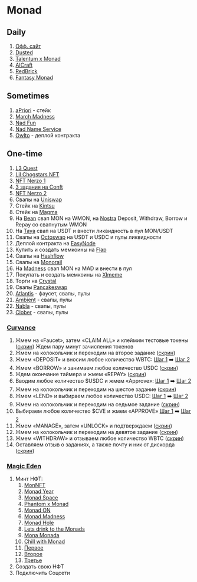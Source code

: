 
 
# Monad
## Daily
 1. [Офф. сайт](https://testnet.monad.xyz/)
 2. [Dusted](https://www.dusted.app/rewards)
 3. [Talentum x Monad](https://monad.talentum.id/)
 4. [AICraft](https://aicraft.fun/projects/fizen?ref=5FOIIIOADW)
 5. [RedBrick](https://redbrick.land/monad)
 6. [Fantasy Monad](https://monad.fantasy.top/)

## Sometimes
 1. [aPriori](https://stake.apr.io/faucet) - стейк
 2. [March Madness](https://app.levr.bet/march-madness/pregame)
 3. [Nad Fun](https://testnet.nad.fun/)
 4. [Nad Name Service](https://app.nad.domains/)
 5. [Owlto](https://owlto.finance/) - деплой контракта

## One-time
 1. [L3 Quest](https://app.layer3.xyz/quests/monad-explorer-onchaingm)
 2. [Lil Chogstars NFT](https://testnet.lilchogstars.com/)
 3. [NFT Nerzo 1](https://nerzo.xyz/monad)
 4. [3 задания на Conft](https://conft.app/?ref=0i83sohJSYt20uxlNF8KPQ)
 5. [NFT Nerzo 2](https://www.nerzo.xyz/monadking)
 6. Свапы на [Uniswap](https://app.uniswap.org/swap)
 7. Стейк на [Kintsu](https://kintsu.xyz/staking)
 8. Стейк на [Magma](https://www.magmastaking.xyz/?invitedBy=I3T1Xn)
 9. На [Bean](https://swap.bean.exchange/swap?outputCurrency=0x760AfE86e5de5fa0Ee542fc7B7B713e1c5425701) свап MON на WMON, на [Nostra](https://monad.nostra.finance/lend-borrow/WMON/deposit) Deposit, Withdraw, Borrow и Repay со свапнутым WMON
 10. На [Taya](https://app.taya.fi/swap) свап на USDT и внести ликвидность в пул MON/USDT
 11. Свапы на [Octoswap](https://octo.exchange/swap) на USDT и USDC и пулы ликвидности
 12. Деплой контракта на [EasyNode](https://playground.easy-node.xyz/)
 13. Купить и создать мемкоины на [Flap](https://monad.flap.sh/board)
 14. Свапы на [Hashflow](https://app.hashflow.com/?b=1-ETH&q=1-WETH)
 15. Свапы на [Monorail](https://testnet-preview.monorail.xyz/)
 16. На [Madness](https://madness.finance/swap) свап MON на MAD и внести в пул
 17. Покупать и создать мемкоины на [Xlmeme](https://alpha-testnet.xlmeme.com/monad)
 18. Торги на [Crystal](https://app.crystal.exchange/swap)
 19. Свапы [Pancakeswap](https://pancakeswap.finance/swap)
 20. [Atlantis](https://app.atlantisdex.xyz/faucet) - фаусет, свапы, пулы
 21. [Ambient](https://monad.ambient.finance/) - свапы, пулы
 22. [Nabla](https://app.nabla.fi/pools) - свапы, пулы
 23. [Clober](https://alpha.clober.io/trade?chain=10143) - свапы, пулы



### [Curvance](https://monad.curvance.com/monad)
 1. Жмем на «Faucet», затем «CLAIM ALL» и клеймим тестовые токены ([скрин](https://ibb.co/s7h32y9))
Ждем пару минут зачисления токенов
2. Жмем на колокольчик и переходим на второе задание ([скрин](https://ibb.co/7NLjQkhT))
3. Жмем «DEPOSIT» и вносим любое количество WBTC: [Шаг 1](https://ibb.co/8DrDPhLx) ➡️ [Шаг 2](https://ibb.co/gM2gfyJL)
4. Жмем «BORROW» и занимаем любое количество USDС ([скрин](https://ibb.co/RT6hQSdX))
5. Ждем окончание таймера и жмем «REPAY» ([скрин](https://ibb.co/p69yV2yN))
6. Вводим любое количество $USDС и жмем «Approve»: [Шаг 1](https://ibb.co/G31jpbnc) ➡️ [Шаг 2](https://ibb.co/jk78YvXX)
7. Жмем на колокольчик и переходим на шестое задание ([скрин](https://ibb.co/0R5qCf42))
8. Жмем «LEND» и выбираем любое количество USDС: [Шаг 1](https://ibb.co/6cRgzWx6) ➡️ [Шаг 2](https://ibb.co/5XKyWM9r)
9. Жмем на колокольчик и переходим на седьмое задание ([скрин](https://ibb.co/5WbNPm85))
10. Выбираем любое количество $CVE и жмем «APPROVE» [Шаг 1](https://ibb.co/G4dnhhDg) ➡️ [Шаг 2](https://ibb.co/5W7j0BV0)
11. Жмем «MANAGE», затем «UNLOCK» и подтверждаем ([скрин](https://ibb.co/RG4DJ6zB))
12. Жмем на колокольчик и переходим на девятое задание ([скрин](https://ibb.co/SDm1G5kQ))
13. Жмем «WITHDRAW» и отзываем любое количество WBTC ([скрин](https://ibb.co/jPx7DvQh))
14. Оставляем отзыв о заданиях, а также почту и ник от дискорда ([скрин](https://ibb.co/5xcyjFZm))

### [Magic Eden](https://magiceden.io/)

1. Минт НФТ:
	1. [MonNFT](https://magiceden.io/mint-terminal/monad-testnet/0x58494ca89532780a96d8be61ca22826fb28d5266)
	2. [Monad Year](https://magiceden.io/mint-terminal/monad-testnet/0x6f6fd73d4145fa3f90a9c302b0330e691d8cdad9)
	3. [Monad Space](https://magiceden.io/mint-terminal/monad-testnet/0x111eb2d89ece290244e922044bbf32251086ad31)
	4. [Phantom x Monad](https://magiceden.io/mint-terminal/monad-testnet/0xc6a7995aa2cfc5fefbb5eae5d7f0accb5d4b6e2e)
	5. [Monad ON](https://magiceden.io/mint-terminal/monad-testnet/0x7199240eebb02193229aef6fbd54abb11b6fb5de)
	6. [Monad Madness](https://magiceden.io/mint-terminal/monad-testnet/0x003162edb73027b33bc69b81e7454f25217afd1b)
	7. [Monad Hole](https://magiceden.io/mint-terminal/monad-testnet/0x5cb98bc5fd070b75dbef74baa95476f5dc2bf272)
	8. [Lets drink to the Monads](https://magiceden.io/mint-terminal/monad-testnet/0xf9ab863590a4464f0c0a016b18e22a147182bf70)
	9. [Mona Monada](https://magiceden.io/mint-terminal/monad-testnet/0x91adfce3120f47aff29d8aa8fe8c3cab92f7ba4e)
	10. [Chill with Monad](https://magiceden.io/mint-terminal/monad-testnet/0x38bd623a6c8c372edced27df6106bd48c6bfb017)
	11. [Первое](https://magiceden.io/mint-terminal/monad-testnet/0x3b46f41179ea285b386a2182e6168937ed52a458)
	12. [Второе](https://magiceden.io/mint-terminal/monad-testnet/0x1bfacf51da882ef25195d68bd47afada339765a1)
	13. [Третье](https://magiceden.io/mint-terminal/monad-testnet/0xa951bb8126d81d6aeaf73cc335fc7b7444df9520)
2. Создать свою НФТ
3. Подключить Соцсети
